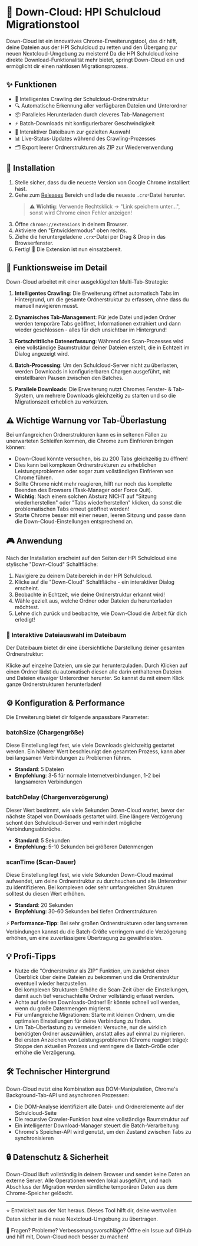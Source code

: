 # 🚀 Down-Cloud: HPI Schulcloud Migrationstool

Down-Cloud ist ein innovatives Chrome-Erweiterungstool, das dir hilft, deine Dateien aus der HPI Schulcloud zu retten und den Übergang zur neuen Nextcloud-Umgebung zu meistern! Da die HPI Schulcloud keine direkte Download-Funktionalität mehr bietet, springt Down-Cloud ein und ermöglicht dir einen nahtlosen Migrationsprozess.

## ✨ Funktionen

- 📁 Intelligentes Crawling der Schulcloud-Ordnerstruktur
- 🔍 Automatische Erkennung aller verfügbaren Dateien und Unterordner
- 📦 Paralleles Herunterladen durch cleveres Tab-Management
- ⚡ Batch-Downloads mit konfigurierbarer Geschwindigkeit
- 🧩 Interaktiver Dateibaum zur gezielten Auswahl
- 📊 Live-Status-Updates während des Crawling-Prozesses
- 🗂️ Export leerer Ordnerstrukturen als ZIP zur Wiederverwendung

## 🔧 Installation

1. Stelle sicher, dass du die neueste Version von Google Chrome installiert hast.
2. Gehe zum [Releases](https://github.com/johangrims/down-cloud/releases) Bereich und lade die neueste `.crx`-Datei herunter.
   > ⚠️ **Wichtig**: Verwende Rechtsklick -> "Link speichern unter...", sonst wird Chrome einen Fehler anzeigen!
3. Öffne `chrome://extensions` in deinem Browser.
4. Aktiviere den "Entwicklermodus" oben rechts.
5. Ziehe die heruntergeladene `.crx`-Datei per Drag & Drop in das Browserfenster.
6. Fertig! 🎉 Die Extension ist nun einsatzbereit.

## 🚀 Funktionsweise im Detail

Down-Cloud arbeitet mit einer ausgeklügelten Multi-Tab-Strategie:

1. **Intelligentes Crawling**: Die Erweiterung öffnet automatisch Tabs im Hintergrund, um die gesamte Ordnerstruktur zu erfassen, ohne dass du manuell navigieren musst.

2. **Dynamisches Tab-Management**: Für jede Datei und jeden Ordner werden temporäre Tabs geöffnet, Informationen extrahiert und dann wieder geschlossen - alles für dich unsichtbar im Hintergrund!

3. **Fortschrittliche Datenerfassung**: Während des Scan-Prozesses wird eine vollständige Baumstruktur deiner Dateien erstellt, die in Echtzeit im Dialog angezeigt wird.

4. **Batch-Processing**: Um den Schulcloud-Server nicht zu überlasten, werden Downloads in konfigurierbaren Chargen ausgeführt, mit einstellbaren Pausen zwischen den Batches.

5. **Parallele Downloads**: Die Erweiterung nutzt Chromes Fenster- & Tab-System, um mehrere Downloads gleichzeitig zu starten und so die Migrationszeit erheblich zu verkürzen.

## ⚠️ Wichtige Warnung vor Tab-Überlastung

Bei umfangreichen Ordnerstrukturen kann es in seltenen Fällen zu unerwarteten Schleifen kommen, die Chrome zum Einfrieren bringen können:

- Down-Cloud könnte versuchen, bis zu 200 Tabs gleichzeitig zu öffnen!
- Dies kann bei komplexen Ordnerstrukturen zu erheblichen Leistungsproblemen oder sogar zum vollständigen Einfrieren von Chrome führen.
- Sollte Chrome nicht mehr reagieren, hilft nur noch das komplette Beenden des Browsers (Task-Manager oder Force Quit).
- **Wichtig**: Nach einem solchen Absturz NICHT auf "Sitzung wiederherstellen" oder "Tabs wiederherstellen" klicken, da sonst die problematischen Tabs erneut geöffnet werden!
- Starte Chrome besser mit einer neuen, leeren Sitzung und passe dann die Down-Cloud-Einstellungen entsprechend an.

## 🎮 Anwendung

Nach der Installation erscheint auf den Seiten der HPI Schulcloud eine stylische "Down-Cloud" Schaltfläche:

1. Navigiere zu deinem Dateibereich in der HPI Schulcloud.
2. Klicke auf die "Down-Cloud" Schaltfläche - ein interaktiver Dialog erscheint.
3. Beobachte in Echtzeit, wie deine Ordnerstruktur erkannt wird!
4. Wähle gezielt aus, welche Ordner oder Dateien du herunterladen möchtest.
5. Lehne dich zurück und beobachte, wie Down-Cloud die Arbeit für dich erledigt!

### 🌳 Interaktive Dateiauswahl im Dateibaum

Der Dateibaum bietet dir eine übersichtliche Darstellung deiner gesamten Ordnerstruktur:

Klicke auf einzelne Dateien, um sie zur herunterzuladen. Durch Klicken auf einen Ordner lädst du automatisch diesen alle darin enthaltenen Dateien und Dateien etwaiger Unterordner herunter. So kannst du mit einem Klick ganze Ordnerstrukturen herunterladen!


## ⚙️ Konfiguration & Performance

Die Erweiterung bietet dir folgende anpassbare Parameter:

### batchSize (Chargengröße)
Diese Einstellung legt fest, wie viele Downloads gleichzeitig gestartet werden. Ein höherer Wert beschleunigt den gesamten Prozess, kann aber bei langsamen Verbindungen zu Problemen führen.
- **Standard**: 5 Dateien
- **Empfehlung**: 3-5 für normale Internetverbindungen, 1-2 bei langsameren Verbindungen

### batchDelay (Chargenverzögerung)
Dieser Wert bestimmt, wie viele Sekunden Down-Cloud wartet, bevor der nächste Stapel von Downloads gestartet wird. Eine längere Verzögerung schont den Schulcloud-Server und verhindert mögliche Verbindungsabbrüche.
- **Standard**: 5 Sekunden
- **Empfehlung**: 5-10 Sekunden bei größeren Datenmengen

### scanTime (Scan-Dauer)
Diese Einstellung legt fest, wie viele Sekunden Down-Cloud maximal aufwendet, um deine Ordnerstruktur zu durchsuchen und alle Unterordner zu identifizieren. Bei komplexen oder sehr umfangreichen Strukturen solltest du diesen Wert erhöhen.
- **Standard**: 20 Sekunden
- **Empfehlung**: 30-60 Sekunden bei tiefen Ordnerstrukturen

⚡ **Performance-Tipp**: Bei sehr großen Ordnerstrukturen oder langsameren Verbindungen kannst du die Batch-Größe verringern und die Verzögerung erhöhen, um eine zuverlässigere Übertragung zu gewährleisten.

## 💡 Profi-Tipps

- Nutze die "Ordnerstruktur als ZIP" Funktion, um zunächst einen Überblick über deine Dateien zu bekommen und die Ordnerstruktur eventuell wieder herzustellen.
- Bei komplexen Strukturen: Erhöhe die Scan-Zeit über die Einstellungen, damit auch tief verschachtelte Ordner vollständig erfasst werden.
- Achte auf deinen Downloads-Ordner! Er könnte schnell voll werden, wenn du große Datenmengen migrierst.
- Für umfangreiche Migrationen: Starte mit kleinen Ordnern, um die optimalen Einstellungen für deine Verbindung zu finden.
- Um Tab-Überlastung zu vermeiden: Versuche, nur die wirklich benötigten Ordner auszuwählen, anstatt alles auf einmal zu migrieren.
- Bei ersten Anzeichen von Leistungsproblemen (Chrome reagiert träge): Stoppe den aktuellen Prozess und verringere die Batch-Größe oder erhöhe die Verzögerung.

## 🛠️ Technischer Hintergrund

Down-Cloud nutzt eine Kombination aus DOM-Manipulation, Chrome's Background-Tab-API und asynchronen Prozessen:

- Die DOM-Analyse identifiziert alle Datei- und Ordnerelemente auf der Schulcloud-Seite
- Die recursive Crawler-Funktion baut eine vollständige Baumstruktur auf
- Ein intelligenter Download-Manager steuert die Batch-Verarbeitung
- Chrome's Speicher-API wird genutzt, um den Zustand zwischen Tabs zu synchronisieren

## 🔒 Datenschutz & Sicherheit

Down-Cloud läuft vollständig in deinem Browser und sendet keine Daten an externe Server. Alle Operationen werden lokal ausgeführt, und nach Abschluss der Migration werden sämtliche temporären Daten aus dem Chrome-Speicher gelöscht.

---

⭐ Entwickelt aus der Not heraus. Dieses Tool hilft dir, deine wertvollen Daten sicher in die neue Nextcloud-Umgebung zu übertragen.

📣 Fragen? Probleme? Verbesserungsvorschläge? Öffne ein Issue auf GitHub und hilf mit, Down-Cloud noch besser zu machen!
